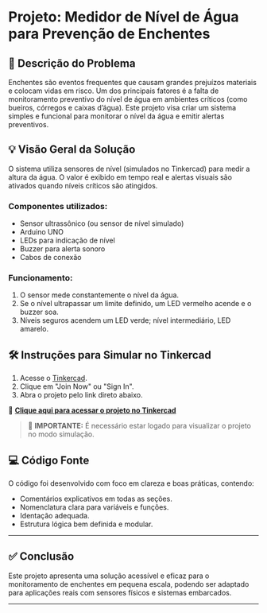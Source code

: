 # Projeto: Medidor de Nível de Água para Prevenção de Enchentes

## 🧠 Descrição do Problema

Enchentes são eventos frequentes que causam grandes prejuízos materiais e colocam vidas em risco. Um dos principais fatores é a falta de monitoramento preventivo do nível de água em ambientes críticos (como bueiros, córregos e caixas d’água). Este projeto visa criar um sistema simples e funcional para monitorar o nível da água e emitir alertas preventivos.

## 💡 Visão Geral da Solução

O sistema utiliza sensores de nível (simulados no Tinkercad) para medir a altura da água. O valor é exibido em tempo real e alertas visuais são ativados quando níveis críticos são atingidos.

### Componentes utilizados:
- Sensor ultrassônico (ou sensor de nível simulado)
- Arduino UNO
- LEDs para indicação de nível
- Buzzer para alerta sonoro
- Cabos de conexão

### Funcionamento:
1. O sensor mede constantemente o nível da água.
2. Se o nível ultrapassar um limite definido, um LED vermelho acende e o buzzer soa.
3. Níveis seguros acendem um LED verde; nível intermediário, LED amarelo.

## 🛠️ Instruções para Simular no Tinkercad

1. Acesse o [Tinkercad](https://www.tinkercad.com).
2. Clique em "Join Now" ou "Sign In".
3. Abra o projeto pelo link direto abaixo.

🔗 **[Clique aqui para acessar o projeto no Tinkercad](https://www.tinkercad.com/things/0fZ1vEnax9W-medidor-de-nivel-de-agua)**

> 📌 **IMPORTANTE:** É necessário estar logado para visualizar o projeto no modo simulação.


## 💻 Código Fonte

O código foi desenvolvido com foco em clareza e boas práticas, contendo:

- Comentários explicativos em todas as seções.
- Nomenclatura clara para variáveis e funções.
- Identação adequada.
- Estrutura lógica bem definida e modular.


---

## ✅ Conclusão

Este projeto apresenta uma solução acessível e eficaz para o monitoramento de enchentes em pequena escala, podendo ser adaptado para aplicações reais com sensores físicos e sistemas embarcados.

---

